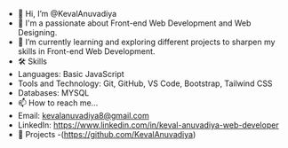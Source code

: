 - 👋 Hi, I’m @KevalAnuvadiya
- 👀 I'm a passionate about Front-end Web Development and Web Designing.
- 🌱 I’m currently learning and exploring different projects to sharpen my skills in Front-end Web Development. 
- 🛠 Skills
-  Languages: Basic JavaScript
-  Tools and Technology: Git, GitHub, VS Code, Bootstrap, Tailwind CSS
-  Databases: MYSQL
- 📫 How to reach me...
- Email: kevalanuvadiya8@gmail.com
- LinkedIn: https://www.linkedin.com/in/keval-anuvadiya-web-developer
- 🚀 Projects
-(https://github.com/KevalAnuvadiya)
